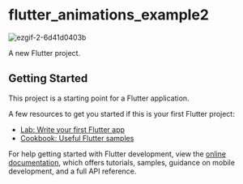 # flutter_animations_example2

![ezgif-2-6d41d0403b](https://user-images.githubusercontent.com/8428007/218371011-426f6b03-f0df-4db2-ab0d-2080511da7b7.gif)


A new Flutter project.

## Getting Started

This project is a starting point for a Flutter application.

A few resources to get you started if this is your first Flutter project:

- [Lab: Write your first Flutter app](https://docs.flutter.dev/get-started/codelab)
- [Cookbook: Useful Flutter samples](https://docs.flutter.dev/cookbook)

For help getting started with Flutter development, view the
[online documentation](https://docs.flutter.dev/), which offers tutorials,
samples, guidance on mobile development, and a full API reference.
